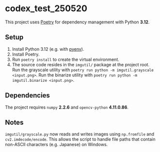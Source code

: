 # codex_test_250520

This project uses [Poetry](https://python-poetry.org/) for dependency management with Python **3.12**.

## Setup

1. Install Python 3.12 (e.g. with [pyenv](https://github.com/pyenv/pyenv)).
2. Install Poetry.
3. Run `poetry install` to create the virtual environment.
4. The source code resides in the `imgutil/` package at the project root.
   Run the grayscale utility with
   `poetry run python -m imgutil.grayscale <input.png>`.
   Run the binarize utility with
   `poetry run python -m imgutil.binarize <input.png>`.

## Dependencies

The project requires `numpy` **2.2.6** and `opencv-python` **4.11.0.86**.

## Notes

`imgutil/grayscale.py` now reads and writes images using `np.fromfile` and
`cv2.imdecode/encode`. This allows the script to handle file paths that
contain non-ASCII characters (e.g. Japanese) on Windows.
